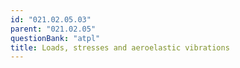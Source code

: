 ```yaml
---
id: "021.02.05.03"
parent: "021.02.05"
questionBank: "atpl"
title: Loads, stresses and aeroelastic vibrations
---
```

